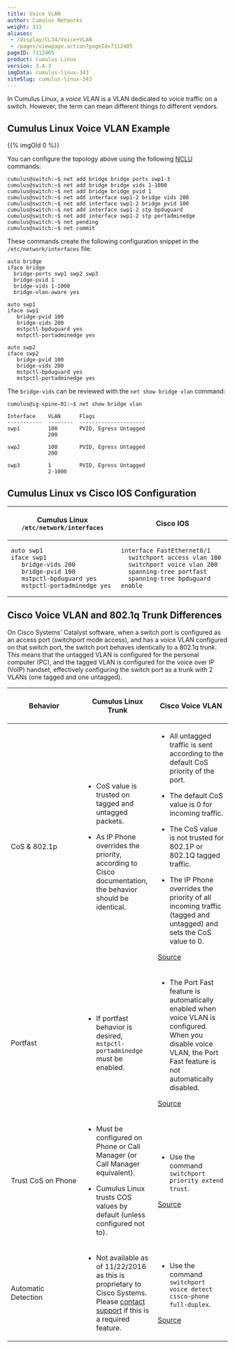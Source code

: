 ```yaml
---
title: Voice VLAN
author: Cumulus Networks
weight: 311
aliases:
 - /display/CL34/Voice+VLAN
 - /pages/viewpage.action?pageId=7112405
pageID: 7112405
product: Cumulus Linux
version: 3.4.3
imgData: cumulus-linux-343
siteSlug: cumulus-linux-343
---
```

In Cumulus Linux, a *voice VLAN* is a VLAN dedicated to voice traffic on
a switch. However, the term can mean different things to different
vendors.

## <span>Cumulus Linux Voice VLAN Example</span>

{{% imgOld 0 %}}

You can configure the topology above using the following
[NCLU](/version/cumulus-linux-343/System_Configuration/Network_Command_Line_Utility_-_NCLU)
commands:

    cumulus@switch:~$ net add bridge bridge ports swp1-3
    cumulus@switch:~$ net add bridge bridge vids 1-1000
    cumulus@switch:~$ net add bridge bridge pvid 1
    cumulus@switch:~$ net add interface swp1-2 bridge vids 200
    cumulus@switch:~$ net add interface swp1-2 bridge pvid 100
    cumulus@switch:~$ net add interface swp1-2 stp bpduguard
    cumulus@switch:~$ net add interface swp1-2 stp portadminedge
    cumulus@switch:~$ net pending
    cumulus@switch:~$ net commit

These commands create the following configuration snippet in the
`/etc/network/interfaces` file:

    auto bridge
    iface bridge
      bridge-ports swp1 swp2 swp3
      bridge-pvid 1
      bridge-vids 1-1000
      bridge-vlan-aware yes
     
    auto swp1
    iface swp1
       bridge-pvid 100
       bridge-vids 200
       mstpctl-bpduguard yes
       mstpctl-portadminedge yes
     
    auto swp2
    iface swp2
       bridge-pvid 100
       bridge-vids 200
       mstpctl-bpduguard yes
       mstpctl-portadminedge yes

The `bridge-vids` can be reviewed with the `net show bridge vlan`
command:

    cumulus@ig-spine-01:~$ net show bridge vlan
     
    Interface    VLAN      Flags
    -----------  --------  ---------------------
    swp1         100       PVID, Egress Untagged
                 200
     
    swp2         100       PVID, Egress Untagged
                 200
     
    swp3         1         PVID, Egress Untagged
                 2-1000

## <span>Cumulus Linux vs Cisco IOS Configuration</span>

<table>
<colgroup>
<col style="width: 50%" />
<col style="width: 50%" />
</colgroup>
<thead>
<tr class="header">
<th><p>Cumulus Linux <code>/etc/network/interfaces</code></p></th>
<th><p>Cisco IOS</p></th>
</tr>
</thead>
<tbody>
<tr class="odd">
<td><pre><code>auto swp1
iface swp1
   bridge-vids 200
   bridge-pvid 100
   mstpctl-bpduguard yes
   mstpctl-portadminedge yes</code></pre></td>
<td><pre><code>interface FastEthernet0/1
  switchport access vlan 100
  switchport voice vlan 200
  spanning-tree portfast
  spanning-tree bpduguard enable</code></pre></td>
</tr>
</tbody>
</table>

## <span>Cisco Voice VLAN and 802.1q Trunk Differences</span>

On Cisco Systems' Catalyst software, when a switch port is configured as
an access port (switchport mode access), and has a voice VLAN configured
on that switch port, the switch port behaves identically to a 802.1q
trunk. This means that the untagged VLAN is configured for the personal
computer (PC), and the tagged VLAN is configured for the voice over IP
(VoIP) handset, effectively configuring the switch port as a trunk with
2 VLANs (one tagged and one untagged).

<table>
<colgroup>
<col style="width: 33%" />
<col style="width: 33%" />
<col style="width: 33%" />
</colgroup>
<thead>
<tr class="header">
<th><p>Behavior</p></th>
<th><p>Cumulus Linux Trunk</p></th>
<th><p>Cisco Voice VLAN</p></th>
</tr>
</thead>
<tbody>
<tr class="odd">
<td><p>CoS &amp; 802.1p</p></td>
<td><ul>
<li><p>CoS value is trusted on tagged and untagged packets.</p></li>
<li><p>As IP Phone overrides the priority, according to Cisco documentation, the behavior should be identical.</p></li>
</ul></td>
<td><ul>
<li><p>All untagged traffic is sent according to the default CoS priority of the port.</p></li>
<li><p>The default CoS value is 0 for incoming traffic.</p></li>
<li><p>The CoS value is not trusted for 802.1P or 802.1Q tagged traffic.</p></li>
<li><p>The IP Phone overrides the priority of all incoming traffic (tagged and untagged) and sets the CoS value to 0.</p></li>
</ul>
<p><a href="http://www.cisco.com/c/en/us/td/docs/switches/lan/catalyst2940/software/release/12-1_19_ea1/configuration/guide/2940scg_1/swvoip.html#wp1030860" class="external-link">Source</a></p></td>
</tr>
<tr class="even">
<td><p>Portfast</p></td>
<td><ul>
<li><p>If portfast behavior is desired, <code>mstpctl-portadminedge</code> must be enabled.</p></li>
</ul></td>
<td><ul>
<li><p>The Port Fast feature is automatically enabled when voice VLAN is configured. When you disable voice VLAN, the Port Fast feature is not automatically disabled.</p></li>
</ul>
<p><a href="http://www.cisco.com/c/en/us/td/docs/switches/lan/catalyst2940/software/release/12-1_19_ea1/configuration/guide/2940scg_1/swvoip.html#wp1030860" class="external-link">Source</a></p></td>
</tr>
<tr class="odd">
<td><p>Trust CoS on Phone</p></td>
<td><ul>
<li><p>Must be configured on Phone or Call Manager (or Call Manager equivalent).</p></li>
<li><p>Cumulus Linux trusts COS values by default (unless configured not to).</p></li>
</ul></td>
<td><ul>
<li><p>Use the command <code>switchport priority extend trust</code>.</p></li>
</ul>
<p><a href="http://www.cisco.com/c/en/us/td/docs/switches/lan/catalyst2940/software/release/12-1_19_ea1/configuration/guide/2940scg_1/swvoip.html#wp1030860" class="external-link">Source</a></p></td>
</tr>
<tr class="even">
<td><p>Automatic Detection</p></td>
<td><ul>
<li><p>Not available as of 11/22/2016 as this is proprietary to Cisco Systems. Please <a href="mailto:support@cumulusnetworks.com" class="external-link">contact support</a> if this is a required feature.</p></li>
</ul></td>
<td><ul>
<li><p>Use the command <code>switchport voice detect cisco-phone full-duplex</code>.</p></li>
</ul>
<p><a href="http://www.cisco.com/c/en/us/td/docs/switches/lan/catalyst3750x_3560x/software/release/12-2_55_se/configuration/guide/3750xscg/swvoip.html" class="external-link">Source</a></p></td>
</tr>
</tbody>
</table>
